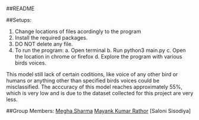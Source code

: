 ##README

##Setups:
1. Change locations of files acordingly to the program
2. Install the required packages.
3. DO NOT delete any file.
4. To run the program:
    a. Open terminal
    b. Run python3 main.py
    c. Open the location in chrome or firefox
    d. Explore the program with various birds voices.
 
 
This model still lack of certain coditions, like voice of any other bird or humans or anything other than specified birds voices could be misclassified.
The acccuracy of this model reaches approximately 55%, which is very low and is due to the dataset collected for this project are very less. 


##Group Members:
[Megha Sharma](https://github.com/m36h4)
[Mayank Kumar Rathor](https://github.com/mayank1303)
[Saloni Sisodiya]
